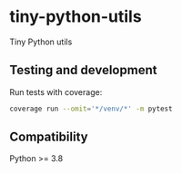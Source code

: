 # tiny-python-utils
Tiny Python utils

## Testing and development

Run tests with coverage:

```bash
coverage run --omit='*/venv/*' -m pytest
```

## Compatibility

Python >= 3.8
